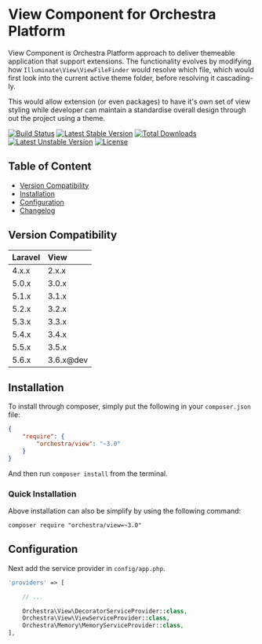 View Component for Orchestra Platform
==============

View Component is Orchestra Platform approach to deliver themeable application that support extensions. The functionality evolves by modifying how `Illuminate\View\ViewFileFinder` would resolve which file, which would first look into the current active theme folder, before resolving it cascading-ly.

This would allow extension (or even packages) to have it's own set of view styling while developer can maintain a standardise overall design through out the project using a theme.

[![Build Status](https://travis-ci.org/orchestral/view.svg?branch=3.6)](https://travis-ci.org/orchestral/view)
[![Latest Stable Version](https://poser.pugx.org/orchestra/view/version)](https://packagist.org/packages/orchestra/view)
[![Total Downloads](https://poser.pugx.org/orchestra/view/downloads)](https://packagist.org/packages/orchestra/view)
[![Latest Unstable Version](https://poser.pugx.org/orchestra/view/v/unstable)](//packagist.org/packages/orchestra/view)
[![License](https://poser.pugx.org/orchestra/view/license)](https://packagist.org/packages/orchestra/view)

## Table of Content

* [Version Compatibility](#version-compatibility)
* [Installation](#installation)
* [Configuration](#configuration)
* [Changelog](https://github.com/orchestral/view/releases)

## Version Compatibility

Laravel    | View
:----------|:----------
 4.x.x     | 2.x.x
 5.0.x     | 3.0.x
 5.1.x     | 3.1.x
 5.2.x     | 3.2.x
 5.3.x     | 3.3.x
 5.4.x     | 3.4.x
 5.5.x     | 3.5.x
 5.6.x     | 3.6.x@dev

## Installation

To install through composer, simply put the following in your `composer.json` file:

```json
{
    "require": {
        "orchestra/view": "~3.0"
    }
}
```

And then run `composer install` from the terminal.

### Quick Installation

Above installation can also be simplify by using the following command:

    composer require "orchestra/view=~3.0"

## Configuration

Next add the service provider in `config/app.php`.

```php
'providers' => [

    // ...

    Orchestra\View\DecoratorServiceProvider::class,
    Orchestra\View\ViewServiceProvider::class,
    Orchestra\Memory\MemoryServiceProvider::class,
],
```

